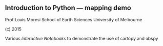 ## Introduction to Python — mapping demo

Prof Louis Moresi
School of Earth Sciences
University of Melbourne

(c) 2015

Various _Interactive Notebooks_ to demonstrate the use of cartopy and obspy

